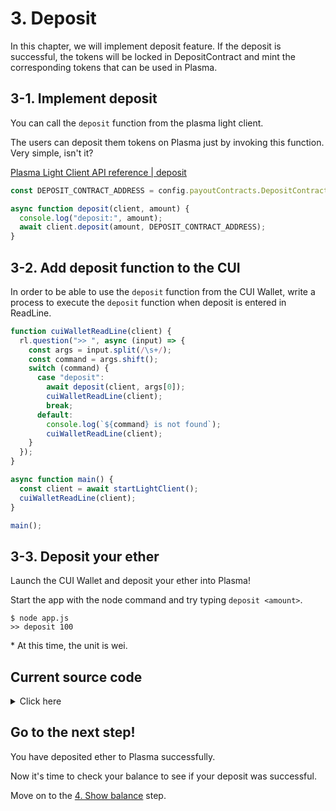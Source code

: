# 3. Deposit

In this chapter, we will implement deposit feature. If the deposit is successful, the tokens will be locked in DepositContract and mint the corresponding tokens that can be used in Plasma.

## 3-1. Implement deposit

You can call the `deposit` function from the plasma light client.

The users can deposit them tokens on Plasma just by invoking this function. Very simple, isn't it?

[Plasma Light Client API reference | deposit](/API/plasma-light-client.md#deposit)

```javascript
const DEPOSIT_CONTRACT_ADDRESS = config.payoutContracts.DepositContract;

async function deposit(client, amount) {
  console.log("deposit:", amount);
  await client.deposit(amount, DEPOSIT_CONTRACT_ADDRESS);
}
```

## 3-2. Add deposit function to the CUI

In order to be able to use the `deposit` function from the CUI Wallet, write a process to execute the `deposit` function when deposit is entered in ReadLine.

```javascript
function cuiWalletReadLine(client) {
  rl.question(">> ", async (input) => {
    const args = input.split(/\s+/);
    const command = args.shift();
    switch (command) {
      case "deposit":
        await deposit(client, args[0]);
        cuiWalletReadLine(client);
        break;
      default:
        console.log(`${command} is not found`);
        cuiWalletReadLine(client);
    }
  });
}

async function main() {
  const client = await startLightClient();
  cuiWalletReadLine(client);
}

main();
```

## 3-3. Deposit your ether

Launch the CUI Wallet and deposit your ether into Plasma!

Start the app with the node command and try typing `deposit <amount>`.

```
$ node app.js
>> deposit 100
```

\* At this time, the unit is wei.

## Current source code

<details>
<summary>Click here</summary>

```javascript
const readline = require("readline");
const ethers = require("ethers");
const { Bytes } = require("@cryptoeconomicslab/primitives");
const { LevelKeyValueStore } = require("@cryptoeconomicslab/level-kvs");
const initializeLightClient = require("@cryptoeconomicslab/eth-plasma-light-client")
  .default;

// TODO: enter your private key
const PRIVATE_KEY = "ENTER YOUR PRIVATE KEY";
const config = require("./config.local.json");
const DEPOSIT_CONTRACT_ADDRESS = config.payoutContracts.DepositContract;

const rl = readline.createInterface({
  input: process.stdin,
  output: process.stdout,
});

async function deposit(client, amount) {
  console.log("deposit:", amount);
  await client.deposit(amount, DEPOSIT_CONTRACT_ADDRESS);
}

async function startLightClient() {
  const kvs = new LevelKeyValueStore(Bytes.fromString("plasma_light_client"));
  const wallet = new ethers.Wallet(
    PRIVATE_KEY,
    new ethers.providers.JsonRpcProvider("http://127.0.0.1:8545")
  );
  const lightClient = await initializeLightClient({
    wallet,
    kvs,
    config,
    aggregatorEndpoint: "http://127.0.0.1:3000",
  });
  await lightClient.start();
  return lightClient;
}

function cuiWalletReadLine(client) {
  rl.question(">> ", async (input) => {
    const args = input.split(/\s+/);
    const command = args.shift();
    switch (command) {
      case "deposit":
        await deposit(client, args[0]);
        cuiWalletReadLine(client);
        break;
      case "quit":
        console.log("Bye.");
        rl.close();
        process.exit();
      default:
        console.log(`${command} is not found`);
        cuiWalletReadLine(client);
    }
  });
}

async function main() {
  const client = await startLightClient();
  cuiWalletReadLine(client);
}

main();
```

</details>

## Go to the next step!

You have deposited ether to Plasma successfully.

Now it's time to check your balance to see if your deposit was successful.

Move on to the [4. Show balance](/tutorial/show-balance.md) step.
